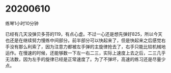 # 20200610

练琴1小时10分钟

已经有几天没弹贝多芬的119，有点心虚。不过一心还是想先弹好825，所以今天也还是在继续努力慢练中间部分。前半部分可以快起来了，但是快起来之后感觉右手没有那么利索了，因为注意力都被左手弹的主旋律抢去了，右手只能比较机械地运作。在慢速的时候，还能够数一下左一右二三，实际上速度上去之后，二三几乎无法数，因为左手的旋律已经是正常速度了。为了不弹坏，高速的练习还是尽量少点。

